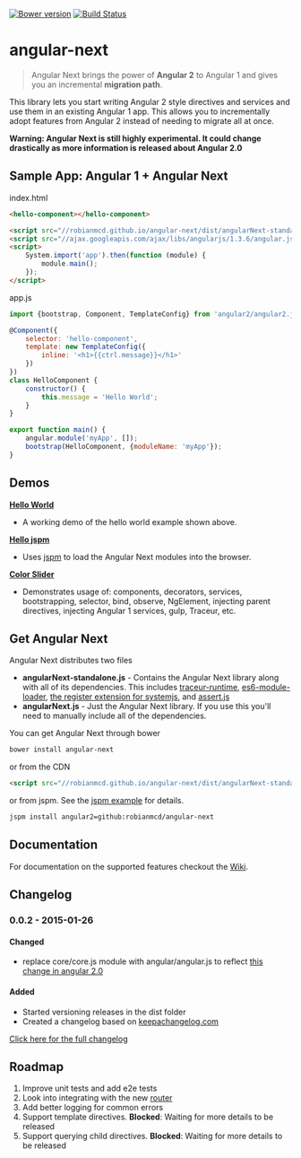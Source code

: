 [![Bower version](https://badge.fury.io/bo/angular-next.svg)](http://badge.fury.io/bo/angular-next) [![Build Status](https://travis-ci.org/robianmcd/angular-next.svg)](https://travis-ci.org/robianmcd/angular-next)

# angular-next

> Angular Next brings the power of **Angular 2** to Angular 1 and gives you an incremental **migration path**.

This library lets you start writing Angular 2 style directives and services and use them in an existing Angular 1 app. This allows you to incrementally adopt features from Angular 2 instead of needing to migrate all at once.

**Warning: Angular Next is still highly experimental. It could change drastically as more information is released about Angular 2.0**

## Sample App: Angular 1 + Angular Next

index.html
```html
<hello-component></hello-component>

<script src="//robianmcd.github.io/angular-next/dist/angularNext-standalone.js"></script>
<script src="//ajax.googleapis.com/ajax/libs/angularjs/1.3.6/angular.js"></script>
<script>
    System.import('app').then(function (module) {
        module.main();
    });
</script>
```

app.js
```javascript
import {bootstrap, Component, TemplateConfig} from 'angular2/angular2.js';

@Component({
    selector: 'hello-component',
    template: new TemplateConfig({
        inline: '<h1>{{ctrl.message}}</h1>'
    })
})
class HelloComponent {
    constructor() {
        this.message = 'Hello World';
    }
}

export function main() {
    angular.module('myApp', []);
    bootstrap(HelloComponent, {moduleName: 'myApp'});
}
```

## Demos

**[Hello World](https://github.com/robianmcd/angular-next/tree/gh-pages/examples/hello-world)**
* A working demo of the hello world example shown above.

**[Hello jspm](https://github.com/robianmcd/angular-next/tree/gh-pages/examples/hello-jspm)**
* Uses [jspm](http://jspm.io/) to load the Angular Next modules into the browser.

**[Color Slider](https://github.com/robianmcd/angular-next/tree/gh-pages/examples/color-slider)**
* Demonstrates usage of: components, decorators, services, bootstrapping, selector, bind, observe, NgElement, injecting parent directives, injecting Angular 1 services, gulp, Traceur, etc.

## Get Angular Next
Angular Next distributes two files
  * **angularNext-standalone.js** - Contains the Angular Next library along with all of its dependencies. This includes [traceur-runtime](https://github.com/jmcriffey/bower-traceur-runtime), [es6-module-loader](https://github.com/ModuleLoader/es6-module-loader), [the register extension for systemjs](https://github.com/systemjs/systemjs/blob/master/lib/extension-register.js), and [assert.js](http://angular.github.io/assert/)
  * **angularNext.js** - Just the Angular Next library. If you use this you'll need to manually include all of the dependencies.

You can get Angular Next through bower

```sh
bower install angular-next
```

or from the CDN

```html
<script src="//robianmcd.github.io/angular-next/dist/angularNext-standalone.js"></script>
```

or from jspm. See the [jspm example](https://github.com/robianmcd/angular-next/tree/gh-pages/examples/hello-jspm) for details.
```sh
jspm install angular2=github:robianmcd/angular-next
```

## Documentation
For documentation on the supported features checkout the [Wiki](https://github.com/robianmcd/angular-next/wiki).

## Changelog

### 0.0.2 - 2015-01-26

#### Changed
- replace core/core.js module with angular/angular.js to reflect [this change in angular 2.0](https://github.com/angular/angular/commit/ec5cb3eb66aa343bbc7f67c182c1cc021ce04096)

#### Added
- Started versioning releases in the dist folder
- Created a changelog based on [keepachangelog.com](http://keepachangelog.com/)

[Click here for the full changelog](https://github.com/robianmcd/angular-next/blob/gh-pages/CHANGELOG.md)

## Roadmap
1. Improve unit tests and add e2e tests
1. Look into integrating with the new [router](https://github.com/angular/router)
1. Add better logging for common errors
1. Support template directives. **Blocked**: Waiting for more details to be released
1. Support querying child directives. **Blocked**: Waiting for more details to be released